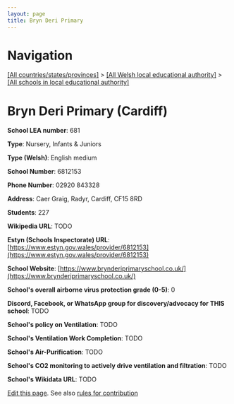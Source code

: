 ```yaml
---
layout: page
title: Bryn Deri Primary
---
```

# Navigation

[[All countries/states/provinces]](../../..) > [[All Welsh local educational authority]](../..) > [[All schools in local educational authority]](..)

# Bryn Deri Primary (Cardiff)

**School LEA number**: 681

**Type**: Nursery, Infants & Juniors

**Type (Welsh)**: English medium

**School Number**: 6812153

**Phone Number**: 02920 843328

**Address**: Caer Graig, Radyr, Cardiff, CF15 8RD

**Students**: 227

**Wikipedia URL**: TODO

**Estyn (Schools Inspectorate) URL**: [https://www.estyn.gov.wales/provider/6812153](https://www.estyn.gov.wales/provider/6812153)

**School Website**: [https://www.brynderiprimaryschool.co.uk/](https://www.brynderiprimaryschool.co.uk/)

**School's overall airborne virus protection grade (0-5)**: 0

**Discord, Facebook, or WhatsApp group for discovery/advocacy for THIS school**: TODO

**School's policy on Ventilation**: TODO

**School's Ventilation Work Completion**: TODO

**School's Air-Purification**: TODO

**School's CO2 monitoring to actively drive ventilation and filtration**: TODO

**School's Wikidata URL**: TODO




[Edit this page](https://github.com/VentilationProject/Wales/edit/prif/./Cardiff/Bryn_Deri_Primary.md). See also [rules for contribution](../../../contribution-rules/)